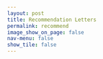 ```yaml
---
layout: post
title: Recommendation Letters
permalink: recommend
image_show_on_page: false
nav-menu: false
show_tile: false
---
```


<a href="{{ site.url }}/assets/files/170070046.pdf"></a>